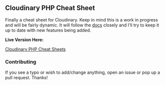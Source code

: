 ## Cloudinary PHP Cheat Sheet

Finally a cheat sheet for Cloudinary. Keep in mind this is a work in progress and will be fairly dynamic. It will follow the [docs](http://cloudinary.com/documentation/php_image_upload) closely and I'll try to keep it up to date with new features being added.

**Live Version Here:**

[Cloudinary PHP Cheat Sheets](http://unicodeveloper.github.io/cloudinary_php_cheatsheet)


### Contributing

If you see a typo or wish to add/change anything, open an issue or pop up a pull request. Thanks!
